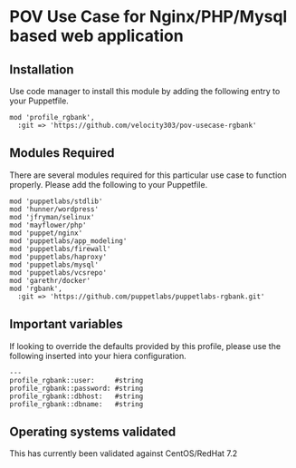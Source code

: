 # POV Use Case for Nginx/PHP/Mysql based web application

## Installation

Use code manager to install this module by adding the following entry to your Puppetfile.

```
mod 'profile_rgbank',
  :git => 'https://github.com/velocity303/pov-usecase-rgbank'
```

## Modules Required

There are several modules required for this particular use case to function properly. Please add the following to your Puppetfile.

```
mod 'puppetlabs/stdlib'
mod 'hunner/wordpress'
mod 'jfryman/selinux'
mod 'mayflower/php'
mod 'puppet/nginx'
mod 'puppetlabs/app_modeling'
mod 'puppetlabs/firewall'
mod 'puppetlabs/haproxy'
mod 'puppetlabs/mysql'
mod 'puppetlabs/vcsrepo'
mod 'garethr/docker'
mod 'rgbank',
  :git => 'https://github.com/puppetlabs/puppetlabs-rgbank.git'
```

## Important variables

If looking to override the defaults provided by this profile, please use the following inserted into your hiera configuration.

```
---
profile_rgbank::user:     #string
profile_rgbank::password: #string
profile_rgbank::dbhost:   #string
profile_rgbank::dbname:   #string
```

## Operating systems validated

This has currently been validated against CentOS/RedHat 7.2
